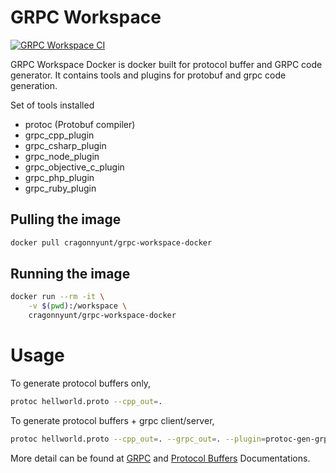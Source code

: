 # GRPC Workspace

[![GRPC Workspace CI](https://github.com/cragonnyunt/grpc-workspace/actions/workflows/main.yml/badge.svg?branch=main)](https://github.com/cragonnyunt/grpc-workspace/actions/workflows/main.yml)

GRPC Workspace Docker is docker built for protocol buffer and GRPC code generator. It contains tools and plugins for protobuf and grpc code generation. 

Set of tools installed
- protoc (Protobuf compiler)
- grpc_cpp_plugin
- grpc_csharp_plugin
- grpc_node_plugin
- grpc_objective_c_plugin
- grpc_php_plugin
- grpc_ruby_plugin

## Pulling the image

```sh
docker pull cragonnyunt/grpc-workspace-docker
```

## Running the image

```sh
docker run --rm -it \
    -v $(pwd):/workspace \
    cragonnyunt/grpc-workspace-docker
```

# Usage

To generate protocol buffers only,

```sh
protoc hellworld.proto --cpp_out=.
```

To generate protocol buffers + grpc client/server,

```sh
protoc hellworld.proto --cpp_out=. --grpc_out=. --plugin=protoc-gen-grpc=`which grpc_cpp_plugin`
```

More detail can be found at [GRPC](https://grpc.io/docs/) and [Protocol Buffers](https://developers.google.com/protocol-buffers/docs/tutorials) Documentations.
